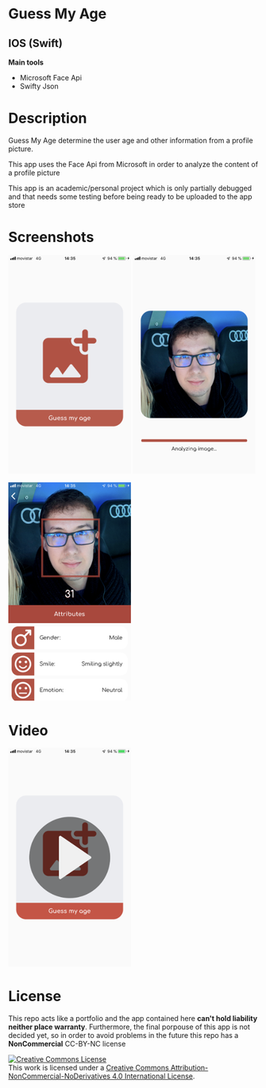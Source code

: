 <h1>Guess My Age</h1>
<h2>IOS (Swift)</h2>
<b>Main tools</b>
<ul>
<li>Microsoft Face Api</li>
<li>Swifty Json</li>
</ul>

<h1>Description</h1>
<p>Guess My Age determine the user age and other information from a profile picture.</p>
<p>This app uses the Face Api from Microsoft in order to analyze the content of a profile picture</p>
<p>This app is an academic/personal project which is only partially debugged and that needs some testing before being ready to be uploaded to the app store</p>

<h1>Screenshots</h1>
<p>
  <a href='#img1'><img id='img1' width = '49%' src='IMG_0697.png'/></a>
  <a href='#img2'><img id='img2' width = '49%' src='IMG_0698.png'/></a>
</p>
<p>
  <a href='#img3'><img id='img3' width = '49%' src='IMG_0699.png'/></a>
</p>

<h1>Video</h1>
<p>
  <a href='https://youtu.be/0r1A9y91Ljw'><img id='img1' width = '49%' src='guess_my_age_cover.png'/></a>
</p>

<h1>License</h1>
<p>This repo acts like a portfolio and the app contained here <b>can't hold liability neither place warranty</b>. Furthermore, the final porpouse of this app is not decided yet, so in order to avoid problems in the future this repo has a <b>NonCommercial</b> CC-BY-NC license</p>
<a rel="license" href="http://creativecommons.org/licenses/by-nc-nd/4.0/"><img alt="Creative Commons License" style="border-width:0" src="https://i.creativecommons.org/l/by-nc-nd/4.0/88x31.png" /></a><br />This work is licensed under a <a rel="license" href="http://creativecommons.org/licenses/by-nc-nd/4.0/">Creative Commons Attribution-NonCommercial-NoDerivatives 4.0 International License</a>.
